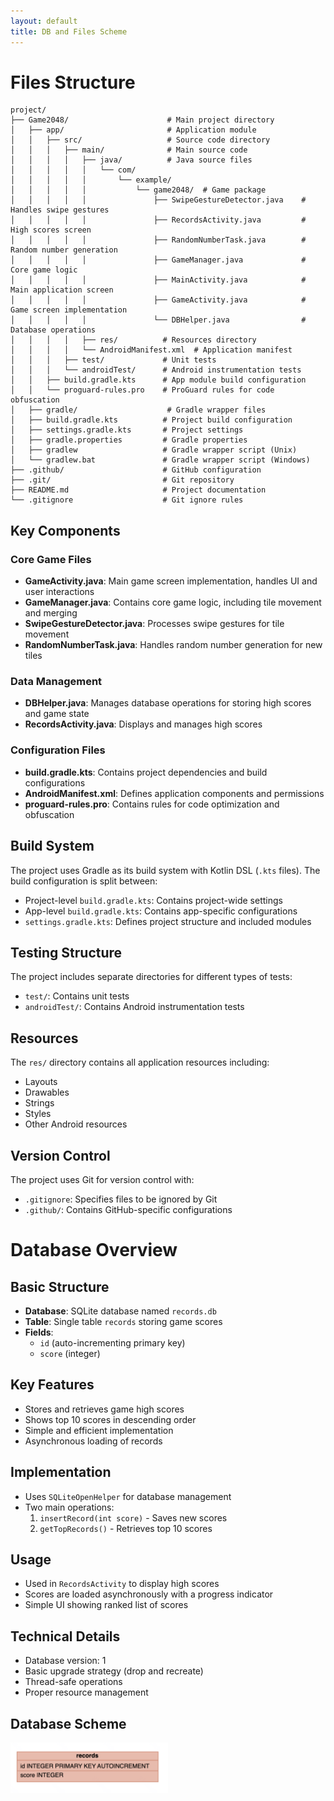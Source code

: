```yaml
---
layout: default
title: DB and Files Scheme
---
```


# Files Structure

```
project/
├── Game2048/                      # Main project directory
│   ├── app/                       # Application module
│   │   ├── src/                   # Source code directory
│   │   │   ├── main/              # Main source code
│   │   │   │   ├── java/          # Java source files
│   │   │   │   │   └── com/
│   │   │   │   │       └── example/
│   │   │   │   │           └── game2048/  # Game package
│   │   │   │   │               ├── SwipeGestureDetector.java    # Handles swipe gestures
│   │   │   │   │               ├── RecordsActivity.java         # High scores screen
│   │   │   │   │               ├── RandomNumberTask.java        # Random number generation
│   │   │   │   │               ├── GameManager.java             # Core game logic
│   │   │   │   │               ├── MainActivity.java            # Main application screen
│   │   │   │   │               ├── GameActivity.java            # Game screen implementation
│   │   │   │   │               └── DBHelper.java                # Database operations
│   │   │   │   ├── res/          # Resources directory
│   │   │   │   └── AndroidManifest.xml  # Application manifest
│   │   │   ├── test/             # Unit tests
│   │   │   └── androidTest/      # Android instrumentation tests
│   │   ├── build.gradle.kts      # App module build configuration
│   │   └── proguard-rules.pro    # ProGuard rules for code obfuscation
│   ├── gradle/                    # Gradle wrapper files
│   ├── build.gradle.kts          # Project build configuration
│   ├── settings.gradle.kts       # Project settings
│   ├── gradle.properties         # Gradle properties
│   ├── gradlew                   # Gradle wrapper script (Unix)
│   └── gradlew.bat               # Gradle wrapper script (Windows)
├── .github/                      # GitHub configuration
├── .git/                         # Git repository
├── README.md                     # Project documentation
└── .gitignore                    # Git ignore rules
```

## Key Components

### Core Game Files
- **GameActivity.java**: Main game screen implementation, handles UI and user interactions
- **GameManager.java**: Contains core game logic, including tile movement and merging
- **SwipeGestureDetector.java**: Processes swipe gestures for tile movement
- **RandomNumberTask.java**: Handles random number generation for new tiles

### Data Management
- **DBHelper.java**: Manages database operations for storing high scores and game state
- **RecordsActivity.java**: Displays and manages high scores

### Configuration Files
- **build.gradle.kts**: Contains project dependencies and build configurations
- **AndroidManifest.xml**: Defines application components and permissions
- **proguard-rules.pro**: Contains rules for code optimization and obfuscation

## Build System
The project uses Gradle as its build system with Kotlin DSL (`.kts` files). The build configuration is split between:
- Project-level `build.gradle.kts`: Contains project-wide settings
- App-level `build.gradle.kts`: Contains app-specific configurations
- `settings.gradle.kts`: Defines project structure and included modules

## Testing Structure
The project includes separate directories for different types of tests:
- `test/`: Contains unit tests
- `androidTest/`: Contains Android instrumentation tests

## Resources
The `res/` directory contains all application resources including:
- Layouts
- Drawables
- Strings
- Styles
- Other Android resources

## Version Control
The project uses Git for version control with:
- `.gitignore`: Specifies files to be ignored by Git
- `.github/`: Contains GitHub-specific configurations

# Database Overview

## Basic Structure
- **Database**: SQLite database named `records.db`
- **Table**: Single table `records` storing game scores
- **Fields**: 
  - `id` (auto-incrementing primary key)
  - `score` (integer)

## Key Features
- Stores and retrieves game high scores
- Shows top 10 scores in descending order
- Simple and efficient implementation
- Asynchronous loading of records

## Implementation
- Uses `SQLiteOpenHelper` for database management
- Two main operations:
  1. `insertRecord(int score)` - Saves new scores
  2. `getTopRecords()` - Retrieves top 10 scores

## Usage
- Used in `RecordsActivity` to display high scores
- Scores are loaded asynchronously with a progress indicator
- Simple UI showing ranked list of scores

## Technical Details
- Database version: 1
- Basic upgrade strategy (drop and recreate)
- Thread-safe operations
- Proper resource management

## Database Scheme
<img src="https://github.com/fpmi-pmvs2025/pmvs11b-lab8-pickme-team/blob/main/docs/pics/db.png" alt="db_scheme" width="50%" />
